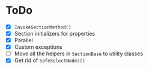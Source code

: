 ﻿# ToDo

- [x] `InvokeSectionMethod()`
- [x] Section initializers for properties
- [x] Parallel
- [x] Custom exceptions
- [ ] Move all the helpers in `SectionBase` to utility classes
- [x] Get rid of `SafeSelectNodes()`
